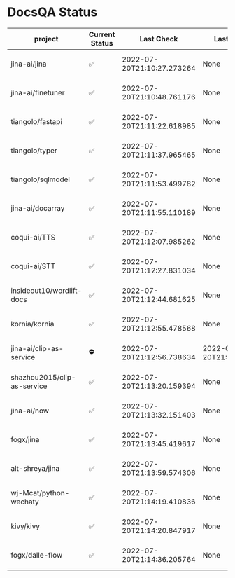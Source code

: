 # DocsQA Status

|          project          |Current Status|        Last Check        |      Last Downtime       |                % Uptime                |
|---------------------------|--------------|--------------------------|--------------------------|----------------------------------------|
|jina-ai/jina               |✅            |2022-07-20T21:10:27.273264|None                      |200.0 (since 2022-07-20 17:11:38.421227)|
|jina-ai/finetuner          |✅            |2022-07-20T21:10:48.761176|None                      |200.0 (since 2022-07-20 17:11:38.421227)|
|tiangolo/fastapi           |✅            |2022-07-20T21:11:22.618985|None                      |200.0 (since 2022-07-20 17:11:38.421227)|
|tiangolo/typer             |✅            |2022-07-20T21:11:37.965465|None                      |200.0 (since 2022-07-20 17:11:38.421227)|
|tiangolo/sqlmodel          |✅            |2022-07-20T21:11:53.499782|None                      |160.0 (since 2022-07-20 17:11:38.421227)|
|jina-ai/docarray           |✅            |2022-07-20T21:11:55.110189|None                      |160.0 (since 2022-07-20 17:11:38.421227)|
|coqui-ai/TTS               |✅            |2022-07-20T21:12:07.985262|None                      |160.0 (since 2022-07-20 17:11:38.421227)|
|coqui-ai/STT               |✅            |2022-07-20T21:12:27.831034|None                      |160.0 (since 2022-07-20 17:11:38.421227)|
|insideout10/wordlift-docs  |✅            |2022-07-20T21:12:44.681625|None                      |160.0 (since 2022-07-20 17:11:38.421227)|
|kornia/kornia              |✅            |2022-07-20T21:12:55.478568|None                      |160.0 (since 2022-07-20 17:11:38.421227)|
|jina-ai/clip-as-service    |⛔️           |2022-07-20T21:12:56.738634|2022-07-20T21:12:56.738612|0.0 (since 2022-07-20 17:11:38.421227)  |
|shazhou2015/clip-as-service|✅            |2022-07-20T21:13:20.159394|None                      |160.0 (since 2022-07-20 17:11:38.421227)|
|jina-ai/now                |✅            |2022-07-20T21:13:32.151403|None                      |160.0 (since 2022-07-20 17:11:38.421227)|
|fogx/jina                  |✅            |2022-07-20T21:13:45.419617|None                      |160.0 (since 2022-07-20 17:11:38.421227)|
|alt-shreya/jina            |✅            |2022-07-20T21:13:59.574306|None                      |160.0 (since 2022-07-20 17:11:38.421227)|
|wj-Mcat/python-wechaty     |✅            |2022-07-20T21:14:19.410836|None                      |160.0 (since 2022-07-20 17:11:38.421227)|
|kivy/kivy                  |✅            |2022-07-20T21:14:20.847917|None                      |160.0 (since 2022-07-20 17:11:38.421227)|
|fogx/dalle-flow            |✅            |2022-07-20T21:14:36.205764|None                      |160.0 (since 2022-07-20 17:11:38.421227)|
